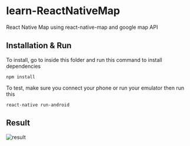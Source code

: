 # learn-ReactNativeMap
React Native Map using react-native-map and google map API

## Installation & Run
To install, go to inside this folder and run this command to install dependencies
```shell
npm install
```

To test, make sure you connect your phone or run your emulator then run this
```shell
react-native run-android
```

## Result
![result](react-native-interactive-map.gif)
